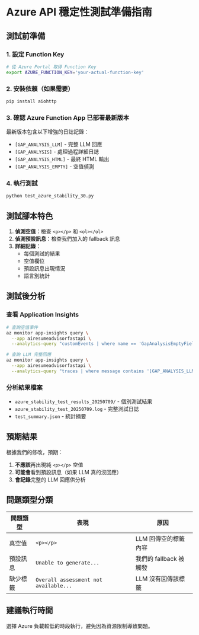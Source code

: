 # Azure API 穩定性測試準備指南

## 測試前準備

### 1. 設定 Function Key
```bash
# 從 Azure Portal 取得 Function Key
export AZURE_FUNCTION_KEY='your-actual-function-key'
```

### 2. 安裝依賴（如果需要）
```bash
pip install aiohttp
```

### 3. 確認 Azure Function App 已部署最新版本
最新版本包含以下增強的日誌記錄：
- `[GAP_ANALYSIS_LLM]` - 完整 LLM 回應
- `[GAP_ANALYSIS]` - 處理過程詳細日誌
- `[GAP_ANALYSIS_HTML]` - 最終 HTML 輸出
- `[GAP_ANALYSIS_EMPTY]` - 空值偵測

### 4. 執行測試
```bash
python test_azure_stability_30.py
```

## 測試腳本特色

1. **偵測空值**：檢查 `<p></p>` 和 `<ol></ol>`
2. **偵測預設訊息**：檢查我們加入的 fallback 訊息
3. **詳細記錄**：
   - 每個測試的結果
   - 空值欄位
   - 預設訊息出現情況
   - 語言別統計

## 測試後分析

### 查看 Application Insights
```bash
# 查詢空值事件
az monitor app-insights query \
  --app airesumeadvisorfastapi \
  --analytics-query "customEvents | where name == 'GapAnalysisEmptyFields' | project timestamp, customDimensions | take 10"

# 查詢 LLM 完整回應
az monitor app-insights query \
  --app airesumeadvisorfastapi \
  --analytics-query "traces | where message contains '[GAP_ANALYSIS_LLM]' | take 5"
```

### 分析結果檔案
- `azure_stability_test_results_20250709/` - 個別測試結果
- `azure_stability_test_20250709.log` - 完整測試日誌
- `test_summary.json` - 統計摘要

## 預期結果

根據我們的修改，預期：
1. **不應該**再出現純 `<p></p>` 空值
2. **可能會**看到預設訊息（如果 LLM 真的沒回應）
3. **會記錄**完整的 LLM 回應供分析

## 問題類型分類

| 問題類型 | 表現 | 原因 |
|---------|------|------|
| 真空值 | `<p></p>` | LLM 回傳空的標籤內容 |
| 預設訊息 | `Unable to generate...` | 我們的 fallback 被觸發 |
| 缺少標籤 | `Overall assessment not available...` | LLM 沒有回傳該標籤 |

## 建議執行時間
選擇 Azure 負載較低的時段執行，避免因為資源限制導致問題。